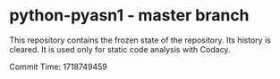 # python-pyasn1 - master branch

This repository contains the frozen state of the repository.
Its history is cleared. It is used only for static code
analysis with Codacy.

Commit Time: 1718749459